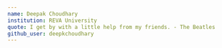 ```yaml
---
name: Deepak Choudhary
institution: REVA University
quote: I get by with a little help from my friends. - The Beatles
github_user: deepkchoudhary
---
```



